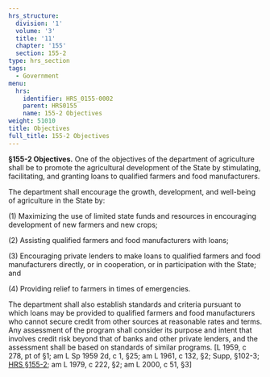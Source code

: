 ```yaml
---
hrs_structure:
  division: '1'
  volume: '3'
  title: '11'
  chapter: '155'
  section: 155-2
type: hrs_section
tags:
  - Government
menu:
  hrs:
    identifier: HRS_0155-0002
    parent: HRS0155
    name: 155-2 Objectives
weight: 51010
title: Objectives
full_title: 155-2 Objectives
---
```

**§155-2 Objectives.** One of the objectives of the department of agriculture shall be to promote the agricultural development of the State by stimulating, facilitating, and granting loans to qualified farmers and food manufacturers.

The department shall encourage the growth, development, and well-being of agriculture in the State by:

(1) Maximizing the use of limited state funds and resources in encouraging development of new farmers and new crops;

(2) Assisting qualified farmers and food manufacturers with loans;

(3) Encouraging private lenders to make loans to qualified farmers and food manufacturers directly, or in cooperation, or in participation with the State; and

(4) Providing relief to farmers in times of emergencies.

The department shall also establish standards and criteria pursuant to which loans may be provided to qualified farmers and food manufacturers who cannot secure credit from other sources at reasonable rates and terms. Any assessment of the program shall consider its purpose and intent that involves credit risk beyond that of banks and other private lenders, and the assessment shall be based on standards of similar programs. [L 1959, c 278, pt of §1; am L Sp 1959 2d, c 1, §25; am L 1961, c 132, §2; Supp, §102-3; [HRS §155-2](/title-11/chapter-155/section-155-2/); am L 1979, c 222, §2; am L 2000, c 51, §3]
